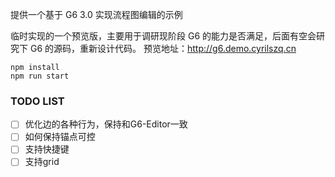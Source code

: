 提供一个基于 G6 3.0 实现流程图编辑的示例

临时实现的一个预览版，主要用于调研现阶段 G6 的能力是否满足，后面有空会研究下 G6 的源码，重新设计代码。
预览地址：http://g6.demo.cyrilszq.cn

```
npm install
npm run start
```

### TODO LIST

- [ ] 优化边的各种行为，保持和G6-Editor一致
- [ ] 如何保持锚点可控
- [ ] 支持快捷键
- [ ] 支持grid